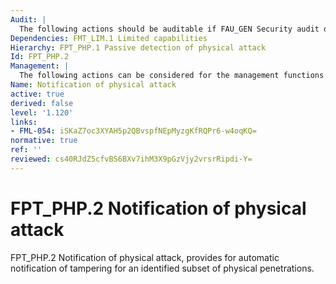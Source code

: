 ```yaml
---
Audit: |
  The following actions should be auditable if FAU_GEN Security audit data generation is included in the PP, PP-Module, functional package or ST: a) minimal: Detection of intrusion.
Dependencies: FMT_LIM.1 Limited capabilities
Hierarchy: FPT_PHP.1 Passive detection of physical attack
Id: FPT_PHP.2
Management: |
  The following actions can be considered for the management functions in FMT: a) management of the user or role that gets informed about intrusions; b) management of the list of devices that should inform the indicated user or role about the intrusion.
Name: Notification of physical attack
active: true
derived: false
level: '1.120'
links:
- FML-054: iSKaZ7oc3XYAH5p2QBvspfNEpMyzgKfRQPr6-w4oqKQ=
normative: true
ref: ''
reviewed: cs40RJdZ5cfvBS6BXv7ihM3X9pGzVjy2vrsrRipdi-Y=
---
```


# FPT_PHP.2 Notification of physical attack

FPT_PHP.2 Notification of physical attack, provides for automatic notification of tampering for an identified subset of physical penetrations.